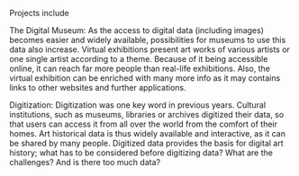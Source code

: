 

Projects include

The Digital Museum: As the access to digital data (including images) becomes easier and widely available, possibilities for museums to use this data also increase. Virtual exhibitions present art works of various artists or one single artist according to a theme. Because of it being accessible online, it can reach far more people than real-life exhibitions. Also, the virtual exhibition can be enriched with many more info as it may contains links to other websites and further applications.

Digitization: Digitization was one key word in previous years. Cultural institutions, such as museums, libraries or archives digitized their data, so that users can access it from all over the world from the comfort of their homes. Art historical data is thus widely available and interactive, as it can be shared by many people. Digitized data provides the basis for digital art history; what has to be considered before digitizing data? What are the challenges? And is there too much data?

